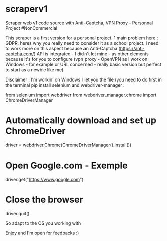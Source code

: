 # scraperv1
Scraper web v1 code source with Anti-Captcha, VPN Proxy - Personnal Project #NonCommercial

This scraper is a first version for a personal project. 1 main problem here : GDPR, heres why you really need to consider it as a school project. I need to work more on this aspect because an Anti-Captcha (https://anti-captcha.com/) API is integrated - I didn't let mine - as other elements because it's for you to configure (vpn proxy - OpenVPN as I work on Windows - for example or URL concerned - really basic version but perfect to start as a newbie like me)

Disclaimer : I'm workin' on Windows I let you the file (you need to do first in the terminal pip install selenium and webdriver-manager : 

from selenium import webdriver
from webdriver_manager.chrome import ChromeDriverManager

# Automatically download and set up ChromeDriver
driver = webdriver.Chrome(ChromeDriverManager().install())

# Open Google.com - Exemple
driver.get("https://www.google.com")

# Close the browser
driver.quit()

So adapt to the OS you working with

Enjoy and I'm open for feedbacks :)
